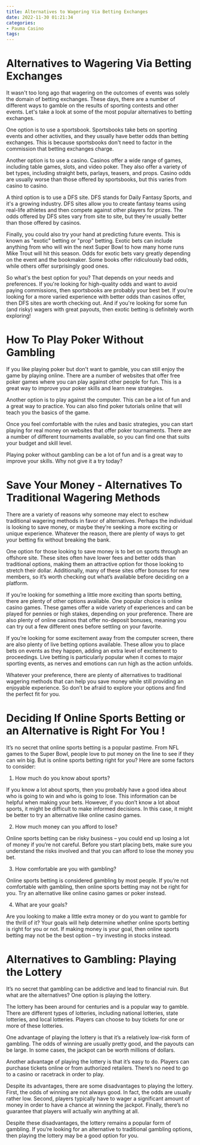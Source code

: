```yaml
---
title: Alternatives to Wagering Via Betting Exchanges
date: 2022-11-30 01:21:34
categories:
- Pauma Casino
tags:
---
```



#  Alternatives to Wagering Via Betting Exchanges

It wasn't too long ago that wagering on the outcomes of events was solely the domain of betting exchanges. These days, there are a number of different ways to gamble on the results of sporting contests and other events. Let's take a look at some of the most popular alternatives to betting exchanges.

One option is to use a sportsbook. Sportsbooks take bets on sporting events and other activities, and they usually have better odds than betting exchanges. This is because sportsbooks don't need to factor in the commission that betting exchanges charge.

Another option is to use a casino. Casinos offer a wide range of games, including table games, slots, and video poker. They also offer a variety of bet types, including straight bets, parlays, teasers, and props. Casino odds are usually worse than those offered by sportsbooks, but this varies from casino to casino.

A third option is to use a DFS site. DFS stands for Daily Fantasy Sports, and it's a growing industry. DFS sites allow you to create fantasy teams using real-life athletes and then compete against other players for prizes. The odds offered by DFS sites vary from site to site, but they're usually better than those offered by casinos.

Finally, you could also try your hand at predicting future events. This is known as "exotic" betting or "prop" betting. Exotic bets can include anything from who will win the next Super Bowl to how many home runs Mike Trout will hit this season. Odds for exotic bets vary greatly depending on the event and the bookmaker. Some books offer ridiculously bad odds, while others offer surprisingly good ones.

So what's the best option for you? That depends on your needs and preferences. If you're looking for high-quality odds and want to avoid paying commissions, then sportsbooks are probably your best bet. If you're looking for a more varied experience with better odds than casinos offer, then DFS sites are worth checking out. And if you're looking for some fun (and risky) wagers with great payouts, then exotic betting is definitely worth exploring!

#  How To Play Poker Without Gambling

If you like playing poker but don't want to gamble, you can still enjoy the game by playing online. There are a number of websites that offer free poker games where you can play against other people for fun. This is a great way to improve your poker skills and learn new strategies.

Another option is to play against the computer. This can be a lot of fun and a great way to practice. You can also find poker tutorials online that will teach you the basics of the game.

Once you feel comfortable with the rules and basic strategies, you can start playing for real money on websites that offer poker tournaments. There are a number of different tournaments available, so you can find one that suits your budget and skill level.

Playing poker without gambling can be a lot of fun and is a great way to improve your skills. Why not give it a try today?

#  Save Your Money - Alternatives To Traditional Wagering Methods

There are a variety of reasons why someone may elect to eschew traditional wagering methods in favor of alternatives. Perhaps the individual is looking to save money, or maybe they’re seeking a more exciting or unique experience. Whatever the reason, there are plenty of ways to get your betting fix without breaking the bank.

One option for those looking to save money is to bet on sports through an offshore site. These sites often have lower fees and better odds than traditional options, making them an attractive option for those looking to stretch their dollar. Additionally, many of these sites offer bonuses for new members, so it’s worth checking out what’s available before deciding on a platform.

If you’re looking for something a little more exciting than sports betting, there are plenty of other options available. One popular choice is online casino games. These games offer a wide variety of experiences and can be played for pennies or high stakes, depending on your preference. There are also plenty of online casinos that offer no-deposit bonuses, meaning you can try out a few different ones before settling on your favorite.

If you’re looking for some excitement away from the computer screen, there are also plenty of live betting options available. These allow you to place bets on events as they happen, adding an extra level of excitement to proceedings. Live betting is particularly popular when it comes to major sporting events, as nerves and emotions can run high as the action unfolds.

Whatever your preference, there are plenty of alternatives to traditional wagering methods that can help you save money while still providing an enjoyable experience. So don’t be afraid to explore your options and find the perfect fit for you.

#   Deciding If Online Sports Betting or an Alternative is Right For You !

It’s no secret that online sports betting is a popular pastime. From NFL games to the Super Bowl, people love to put money on the line to see if they can win big. But is online sports betting right for you? Here are some factors to consider:

1. How much do you know about sports?

If you know a lot about sports, then you probably have a good idea about who is going to win and who is going to lose. This information can be helpful when making your bets. However, if you don’t know a lot about sports, it might be difficult to make informed decisions. In this case, it might be better to try an alternative like online casino games.

2. How much money can you afford to lose?

Online sports betting can be risky business – you could end up losing a lot of money if you’re not careful. Before you start placing bets, make sure you understand the risks involved and that you can afford to lose the money you bet.

3. How comfortable are you with gambling?

Online sports betting is considered gambling by most people. If you’re not comfortable with gambling, then online sports betting may not be right for you. Try an alternative like online casino games or poker instead.

4. What are your goals?

Are you looking to make a little extra money or do you want to gamble for the thrill of it? Your goals will help determine whether online sports betting is right for you or not. If making money is your goal, then online sports betting may not be the best option – try investing in stocks instead.

#  Alternatives to Gambling: Playing the Lottery

It’s no secret that gambling can be addictive and lead to financial ruin. But what are the alternatives? One option is playing the lottery.

The lottery has been around for centuries and is a popular way to gamble. There are different types of lotteries, including national lotteries, state lotteries, and local lotteries. Players can choose to buy tickets for one or more of these lotteries.

One advantage of playing the lottery is that it’s a relatively low-risk form of gambling. The odds of winning are usually pretty good, and the payouts can be large. In some cases, the jackpot can be worth millions of dollars.

Another advantage of playing the lottery is that it’s easy to do. Players can purchase tickets online or from authorized retailers. There’s no need to go to a casino or racetrack in order to play.

Despite its advantages, there are some disadvantages to playing the lottery. First, the odds of winning are not always good. In fact, the odds are usually rather low. Second, players typically have to wager a significant amount of money in order to have a chance at winning the jackpot. Finally, there’s no guarantee that players will actually win anything at all.

Despite these disadvantages, the lottery remains a popular form of gambling. If you’re looking for an alternative to traditional gambling options, then playing the lottery may be a good option for you.